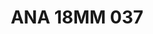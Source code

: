 ---
title: ANA 18MM 037
date: 
draft: false

# descripcion
description : Anillo de plata 925 y nácar

materials: Plata 925

color: 

dimensions: 18mm diámetro

code: 05-29-1303

type: "Anillos"

categories: []

price: $14.350,00

price_eftvo: $12.200,00

# Images
# first image will be shown in the product page
images:
  # - image: "images/path_to_image"
  # La ubicacion de las imagenes es imagenes/Anillos/Anillos.Nácar/05-29-1303-ana-18mm-037
  - image: "./images/anillos/nácar/05-29-1303-ana-18mm-037.jpg"
---